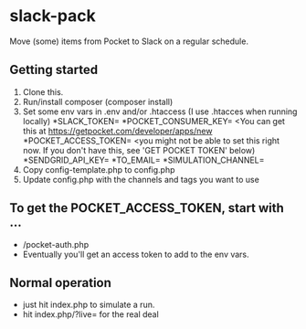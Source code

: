 # slack-pack
Move (some) items from Pocket to Slack on a regular schedule.

## Getting started

1. Clone this.
1. Run/install composer (composer install)
1. Set some env vars in .env and/or .htaccess (I use .htacces when running locally)
  *SLACK_TOKEN= <You can get this at Slack>
  *POCKET_CONSUMER_KEY= <You can get this at <https://getpocket.com/developer/apps/new>
  *POCKET_ACCESS_TOKEN= <you might not be able to set this right now. If you don't have this, see 'GET POCKET TOKEN' below)
  *SENDGRID_API_KEY= <for sending email reports>
  *TO_EMAIL= <email reports sent here using Sendgrid>
  *SIMULATION_CHANNEL= <this is the Slack channel that will be used when you do a simulation.>  
1. Copy config-template.php to config.php
1. Update config.php with the channels and tags you want to use

## To get the POCKET_ACCESS_TOKEN, start with ...

* /pocket-auth.php
* Eventually you'll get an access token to add to the env vars.

## Normal operation

* just hit index.php to simulate a run.
* hit index.php/?live= for the real deal
